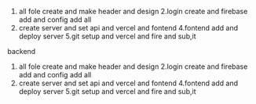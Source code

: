 1.  all fole create and make header and design
2.login create and firebase add and config add all
3. create server and set api and vercel and fontend 
4.fontend add and deploy server
5.git setup and vercel and fire and sub,it 


backend


1.  all fole create and make header and design
2.login create and firebase add and config add all
3. create server and set api and vercel and fontend 
4.fontend add and deploy server
5.git setup and vercel and fire and sub,it 